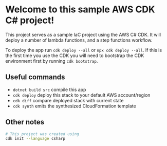 # Welcome to this sample AWS CDK C# project!
This project serves as a sample IaC project using the AWS C# CDK. It will deploy a number of lambda functions, and a step functions workflow.

To deploy the app run ```cdk deploy --all``` or ```npx cdk deploy --all```. If this is the first time you use the CDK you will need to bootstrap the CDK environment first by running ```cdk bootstrap```.

## Useful commands

* `dotnet build src` compile this app
* `cdk deploy`       deploy this stack to your default AWS account/region
* `cdk diff`         compare deployed stack with current state
* `cdk synth`        emits the synthesized CloudFormation template

## Other notes
``` sh
# This project was created using
cdk init --language csharp
```